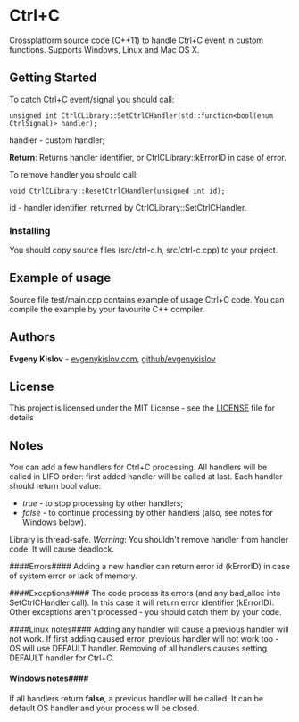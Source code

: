 # Ctrl+C

Crossplatform source code (C++11) to handle Ctrl+C event in custom functions.
Supports Windows, Linux and Mac OS X.

## Getting Started

To catch Ctrl+C event/signal you should call:

    unsigned int CtrlCLibrary::SetCtrlCHandler(std::function<bool(enum CtrlSignal)> handler);
handler - custom handler;

**Return**:
Returns handler identifier, or CtrlCLibrary::kErrorID in case of error.

To remove handler you should call:

    void CtrlCLibrary::ResetCtrlCHandler(unsigned int id);
 id - handler identifier, returned by CtrlCLibrary::SetCtrlCHandler.

### Installing

You should copy source files (src/ctrl-c.h, src/ctrl-c.cpp) to your project.

## Example of usage

Source file test/main.cpp contains example of usage Ctrl+C code.
You can compile the example by your favourite C++ compiler.

## Authors

**Evgeny Kislov** - [evgenykislov.com](https://evgenykislov.com), [github/evgenykislov](https://github.com/evgenykislov)

## License

This project is licensed under the MIT License - see the [LICENSE](LICENSE) file for details

## Notes

You can add a few handlers for Ctrl+C processing. All handlers will be called in LIFO order: first added handler will be called at last.
Each handler should return bool value:

* *true* - to stop processing by other handlers;
* *false* - to continue processing by other handlers (also, see notes for Windows below).

Library is thread-safe. *Warning*: You shouldn't remove handler from handler code. It will cause deadlock.

####Errors####
Adding a new handler can return error id (kErrorID) in case of system error or lack of memory.

####Exceptions####
The code process its errors (and any bad_alloc into SetCtrlCHandler call). In this case it will return error identifier (kErrorID).
Other exceptions aren't processed - you should catch them by your code.

####Linux notes####
Adding any handler will cause a previous handler will not work. If first adding caused error, previous handler will not work too - OS will use DEFAULT handler.
Removing of all handlers causes setting DEFAULT handler for Ctrl+C.

#### Windows notes####
If all handlers return **false**, a previous handler will be called. It can be default OS handler and your process will be closed.
